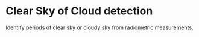 
# Clear Sky of Cloud detection

Identify periods of clear sky or cloudy sky from 
radiometric measurements.

